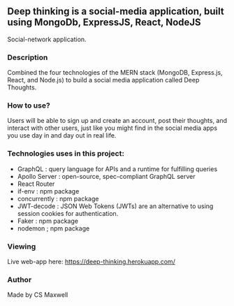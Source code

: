 ## Deep thinking is a social-media application, built using MongoDb, ExpressJS, React, NodeJS
Social-network application.


### Description
Combined the four technologies of the MERN stack (MongoDB, Express.js, React, and Node.js) to build a social media application called Deep Thoughts.

### How to use?
Users will be able to sign up and create an account, post their thoughts, and interact with other users, just like you might find in the social media apps you use day in and day out in real life.

### Technologies uses in this project:

* GraphQL : query language for APIs and a runtime for fulfilling queries
* Apollo Server : open-source, spec-compliant GraphQL server
* React Router
* if-env : npm package
* concurrently : npm package
* JWT-decode : JSON Web Tokens (JWTs) are an alternative to using session cookies for authentication.
* Faker : npm package
* nodemon ; npm package

### Viewing
Live web-app here: https://deep-thinking.herokuapp.com/  
### Author
Made by CS Maxwell